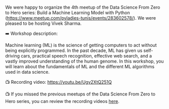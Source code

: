 We were happy to organize the 4th meetup of the Data Science From Zero to Hero series: Build a Machine Learning Model with Python (https://www.meetup.com/pyladies-tunis/events/283602578/).
We were pleased to be hosting Vivek Sharma. 

➡️ Workshop description:

Machine learning (ML) is the science of getting computers to act without being explicitly programmed. In the past decade, ML has given us self-driving cars, practical speech recognition, effective web search, and a vastly improved understanding of the human genome.
In this workshop, you will learn about the fundamentals of ML and the different ML algorithms used in data science.

📺 Recording video: https://youtu.be/Ugv2XtQ251Q

📺 If you missed the previous meetups of the Data Science From Zero to Hero series, you can review the recording videos [here](https://www.youtube.com/watch?v=opMcvQet8bA&list=PLMbGny_hBe72SC6_TqFRHLnuU_IHKV1u_). 
